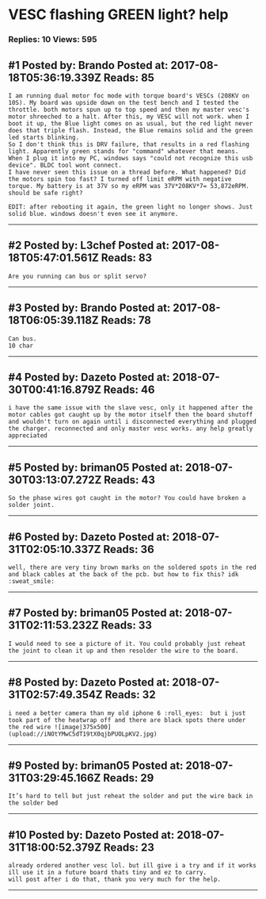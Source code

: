 # VESC flashing GREEN light? help

### Replies: 10 Views: 595

## \#1 Posted by: Brando Posted at: 2017-08-18T05:36:19.339Z Reads: 85

```
I am running dual motor foc mode with torque board's VESCs (208KV on 10S). My board was upside down on the test bench and I tested the throttle. both motors spun up to top speed and then my master vesc's motor shreeched to a halt. After this, my VESC will not work. when I boot it up, the Blue light comes on as usual, but the red light never does that triple flash. Instead, the Blue remains solid and the green led starts blinking.
So I don't think this is DRV failure, that results in a red flashing light. Apparently green stands for "command" whatever that means.
When I plug it into my PC, windows says "could not recognize this usb device". BLDC tool wont connect.
I have never seen this issue on a thread before. What happened? Did the motors spin too fast? I turned off limit eRPM with negative torque. My battery is at 37V so my eRPM was 37V*208KV*7= 53,872eRPM. should be safe right?

EDIT: after rebooting it again, the green light no longer shows. Just solid blue. windows doesn't even see it anymore.
```

---
## \#2 Posted by: L3chef Posted at: 2017-08-18T05:47:01.561Z Reads: 83

```
Are you running can bus or split servo?
```

---
## \#3 Posted by: Brando Posted at: 2017-08-18T06:05:39.118Z Reads: 78

```
Can bus.
10 char
```

---
## \#4 Posted by: Dazeto Posted at: 2018-07-30T00:41:16.879Z Reads: 46

```
i have the same issue with the slave vesc, only it happened after the motor cables got caught up by the motor itself then the board shutoff and wouldn't turn on again until i disconnected everything and plugged the charger. reconnected and only master vesc works. any help greatly appreciated
```

---
## \#5 Posted by: briman05 Posted at: 2018-07-30T03:13:07.272Z Reads: 43

```
So the phase wires got caught in the motor? You could have broken a solder joint.
```

---
## \#6 Posted by: Dazeto Posted at: 2018-07-31T02:05:10.337Z Reads: 36

```
well, there are very tiny brown marks on the soldered spots in the red and black cables at the back of the pcb. but how to fix this? idk :sweat_smile:
```

---
## \#7 Posted by: briman05 Posted at: 2018-07-31T02:11:53.232Z Reads: 33

```
I would need to see a picture of it. You could probably just reheat the joint to clean it up and then resolder the wire to the board.
```

---
## \#8 Posted by: Dazeto Posted at: 2018-07-31T02:57:49.354Z Reads: 32

```
i need a better camera than my old iphone 6 :roll_eyes:  but i just took part of the heatwrap off and there are black spots there under the red wire ![image|375x500](upload://iNOtYMwC5dT19tX0qjbPUOLpKV2.jpg)
```

---
## \#9 Posted by: briman05 Posted at: 2018-07-31T03:29:45.166Z Reads: 29

```
It’s hard to tell but just reheat the solder and put the wire back in the solder bed
```

---
## \#10 Posted by: Dazeto Posted at: 2018-07-31T18:00:52.379Z Reads: 23

```
already ordered another vesc lol. but ill give i a try and if it works ill use it in a future board thats tiny and ez to carry.
will post after i do that, thank you very much for the help.
```

---
